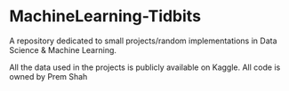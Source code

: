 # MachineLearning-Tidbits
A repository dedicated to small projects/random implementations in Data Science & Machine Learning.

All the data used in the projects is publicly available on Kaggle. All code is owned by Prem Shah

